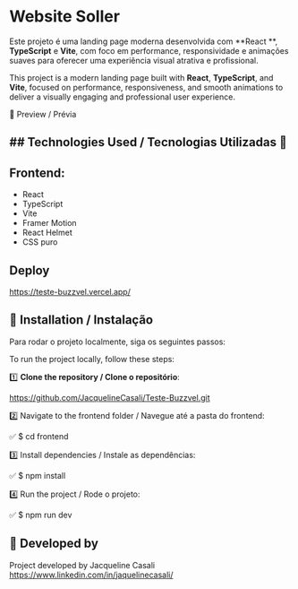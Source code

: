 # Website Soller

Este projeto é uma landing page moderna desenvolvida com **React **, **TypeScript** e **Vite**, com foco em performance, responsividade e animações suaves para oferecer uma experiência visual atrativa e profissional.

This project is a modern landing page built with **React**, **TypeScript**, and **Vite**, focused on performance, responsiveness, and smooth animations to deliver a visually engaging and professional user experience.


🎥 Preview / Prévia
<!-- <video controls> <source src="/image/VideoProjeto.mp4" type="video/mp4" /> </video> -->

## ## Technologies Used / Tecnologias Utilizadas 🚀

## Frontend:

- React
- TypeScript
- Vite
- Framer Motion 
- React Helmet 
- CSS puro

## Deploy

https://teste-buzzvel.vercel.app/

## 📌 Installation / Instalação

Para rodar o projeto localmente, siga os seguintes passos:

To run the project locally, follow these steps:


1️⃣ **Clone the repository / Clone o repositório**:

https://github.com/JacquelineCasali/Teste-Buzzvel.git

2️⃣ Navigate to the frontend folder / Navegue até a pasta do frontend:

✅ $ cd frontend

3️⃣ Install dependencies / Instale as dependências:

✅ $ npm install

4️⃣ Run the project / Rode o projeto:

✅ $ npm run dev





## 📝 Developed  by

Project developed by Jacqueline Casali
</br>
https://www.linkedin.com/in/jaquelinecasali/



